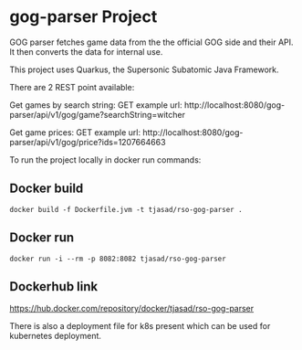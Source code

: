 # gog-parser Project

GOG parser fetches game data from the the official GOG side and their API. It
then converts the data for internal use.

This project uses Quarkus, the Supersonic Subatomic Java Framework.

There are 2 REST point available:

Get games by search string:
GET
example url: http://localhost:8080/gog-parser/api/v1/gog/game?searchString=witcher

Get game prices:
GET
example url: http://localhost:8080/gog-parser/api/v1/gog/price?ids=1207664663

To run the project locally in docker run commands:

## Docker build

```shell script
docker build -f Dockerfile.jvm -t tjasad/rso-gog-parser .
```

## Docker run

```shell script
docker run -i --rm -p 8082:8082 tjasad/rso-gog-parser
```

## Dockerhub link

https://hub.docker.com/repository/docker/tjasad/rso-gog-parser

There is also a deployment file for k8s present which can be used for kubernetes deployment.